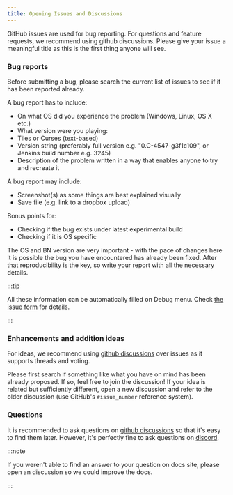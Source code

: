 ```yaml
---
title: Opening Issues and Discussions
---
```


GitHub issues are used for bug reporting. For questions and feature requests, we recommend using
github discussions. Please give your issue a meaningful title as this is the first thing anyone will
see.

### Bug reports

Before submitting a bug, please search the current list of issues to see if it has been reported
already.

A bug report has to include:

- On what OS did you experience the problem (Windows, Linux, OS X etc.)
- What version were you playing:
- Tiles or Curses (text-based)
- Version string (preferably full version e.g. "0.C-4547-g3f1c109", or Jenkins build number
  e.g. 3245)
- Description of the problem written in a way that enables anyone to try and recreate it

A bug report may include:

- Screenshot(s) as some things are best explained visually
- Save file (e.g. link to a dropbox upload)

Bonus points for:

- Checking if the bug exists under latest experimental build
- Checking if it is OS specific

The OS and BN version are very important - with the pace of changes here it is possible the bug you
have encountered has already been fixed. After that reproducibility is the key, so write your report
with all the necessary details.

:::tip

All these information can be automatically filled on Debug menu. Check
[the issue form](https://github.com/cataclysmbnteam/Cataclysm-BN/issues/new?assignees=&labels=bug&projects=&template=bug_report.yml)
for details.

:::

### Enhancements and addition ideas

For ideas, we recommend using
[github discussions](https://github.com/cataclysmbnteam/Cataclysm-BN/discussions/categories/ideas)
over issues as it supports threads and voting.

Please first search if something like what you have on mind has been already proposed. If so, feel
free to join the discussion! If your idea is related but sufficiently different, open a new
discussion and refer to the older discussion (use GitHub's `#issue_number` reference system).

### Questions

It is recommended to ask questions on
[github discussions](https://github.com/cataclysmbnteam/Cataclysm-BN/discussions/categories/q-a) so
that it's easy to find them later. However, it's perfectly fine to ask questions on
[discord](https://discord.gg/XW7XhXuZ89).

:::note

If you weren't able to find an answer to your question on docs site, please open an discussion so we
could improve the docs.

:::
